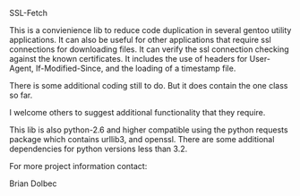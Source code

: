 SSL-Fetch

This is a convienience lib to reduce code duplication in several
gentoo utility applications.  It can also be useful for other applications
that require ssl connections for downloading files.  It can verify the ssl
connection checking against the known certificates.  It includes the use of
headers for User-Agent, If-Modified-Since, and the loading of a timestamp file.

There is some additional coding still to do.  But it does contain the one
class so far.

I welcome others to suggest additional functionality that they require.

This lib is also python-2.6 and higher compatible using the python
requests package which contains urllib3, and openssl.  There are some
additional dependencies for python versions less than 3.2.

For more project information contact:

Brian Dolbec <dolsen at gentoo dot org>
